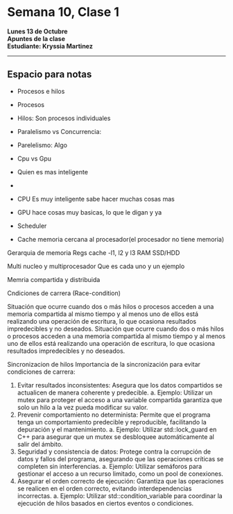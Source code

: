 # Semana 10, Clase 1  
**Lunes 13 de Octubre**  
**Apuntes de la clase**  
**Estudiante: Kryssia Martinez**

---

## Espacio para notas
- Procesos e hilos
- Procesos
- Hilos: Son procesos individuales

- Paralelismo vs Concurrencia:
- Parelelismo: Algo

- Cpu vs Gpu
- Quien es mas inteligente
- 
- CPU Es muy inteligente sabe hacer muchas cosas mas 
- GPU hace cosas muy basicas, lo que le digan y ya 

- Scheduler
- Cache memoria cercana al procesador(el procesador no tiene memoria)

Gerarquia de memoria 
Regs
cache 
-l1, l2 y l3
RAM
SSD/HDD

Multi nucleo y multiprocesador 
Que es cada uno y un ejemplo 

Memria compartida y distribuida 

Cndiciones de carrera (Race-condition)

Situación que ocurre cuando dos o más hilos o procesos acceden a una
memoria compartida al mismo tiempo y al menos uno de ellos está
realizando una operación de escritura, lo que ocasiona resultados
impredecibles y no deseados.
Situación que ocurre cuando dos o más hilos o procesos acceden a una
memoria compartida al mismo tiempo y al menos uno de ellos está
realizando una operación de escritura, lo que ocasiona resultados
impredecibles y no deseados.

Sincronizacion de hilos 
Importancia de la sincronización para evitar condiciones de carrera:
1. Evitar resultados inconsistentes: Asegura que los datos compartidos se actualicen de manera coherente y predecible.
a. Ejemplo: Utilizar un mutex para proteger el acceso a una variable compartida garantiza que solo un hilo a la vez pueda modificar su valor.
2. Prevenir comportamiento no determinista: Permite que el programa tenga un comportamiento predecible y reproducible, facilitando la depuración
y el mantenimiento.
a. Ejemplo: Utilizar std::lock_guard en C++ para asegurar que un mutex se desbloquee automáticamente al salir del ámbito.
3. Seguridad y consistencia de datos: Protege contra la corrupción de datos y fallos del programa, asegurando que las operaciones críticas se completen
sin interferencias.
a. Ejemplo: Utilizar semáforos para gestionar el acceso a un recurso limitado, como un pool de conexiones.
4. Asegurar el orden correcto de ejecución: Garantiza que las operaciones se realicen en el orden correcto, evitando interdependencias incorrectas.
a. Ejemplo: Utilizar std::condition_variable para coordinar la ejecución de hilos basados en ciertos eventos o condiciones.

